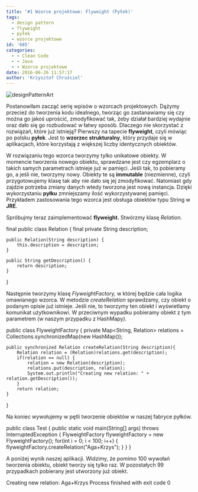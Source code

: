 ```yaml
---
title: '#1 Wzorce projektowe: Flyweight (Pyłek)'
tags:
  - design pattern
  - flyweight
  - pyłek
  - wzorce projektowe
id: '685'
categories:
  - - Clean Code
  - - Java
  - - Wzorce projektowe
date: 2016-06-26 11:57:17
author: 'Krzysztof Chruściel'
---
```


![designPatternArt](http://codecouple.pl/wp-content/uploads/2017/03/designPatternArt.png)

Postanowiłam zacząć serię wpisów o wzorcach projektowych. Dążymy przecież do tworzenia kodu idealnego, tworząc go zastanawiamy się czy można go jakoś uprościć, zmodyfikować tak, żeby działał bardziej wydajnie oraz dało się go rozbudować w łatwy sposób. Dlaczego nie skorzystać z rozwiązań, które już istnieją? Pierwszy na tapecie **flyweight**, czyli mówiąc po polsku **pyłek**. Jest to **wzorzec strukturalny**, który przydaje się w aplikacjach, które korzystają z większej liczby identycznych obiektów.
<!-- more -->
W rozwiązaniu tego wzorca tworzymy tylko unikatowe obiekty. W momencie tworzenia nowego obiektu, sprawdzane jest czy egzemplarz o takich samych parametrach istnieje już w pamięci. Jeśli tak, to pobieramy go, a jeśli nie, tworzymy nowy. Obiekty te są **immutable** (niezmienne), czyli przygotowujemy klasę tak aby nie dało się jej zmodyfikować. Natomiast gdy zajdzie potrzeba zmiany danych wtedy tworzona jest nową instancja. Dzięki wykorzystaniu **pyłku** zmniejszamy ilość wykorzystywanej pamięci. Przykładem zastosowania tego wzorca jest obsługa obiektów typu String w **JRE**.

  Spróbujmy teraz zaimplementować **flyweight.** Stwórzmy klasę _Relation._

final public class Relation {
    final private String description;

    public Relation(String description) {
        this.description = description;
    }

    public String getDescription() {
        return description;
    }

}

Następnie tworzymy klasę _FlyweightFactory,_ w której będzie cała logika omawianego wzorca. W metodzie _createRelation_ sprawdzamy, czy obiekt o podanym opisie już istnieje. Jeśli nie, to tworzymy ten obiekt i wyświetlamy komunikat użytkownikowi. W przeciwnym wypadku pobieramy obiekt z tym parametrem (w naszym przypadku z HashMapy).

public class FlyweightFactory {
    private Map<String, Relation> relations = Collections.synchronizedMap(new HashMap());

    public synchronized Relation createRelation(String description){
        Relation relation = (Relation)relations.get(description);
        if(relation == null) {
            relation = new Relation(description);
            relations.put(description, relation);
            System.out.println("Creating new relation: " + relation.getDescription());
        }
        return relation;
    }
}

  Na koniec wywołujemy w pętli tworzenie obiektów w naszej fabryce pyłków.

public class Test {
    public static void main(String\[\] args) throws InterruptedException {
        FlyweightFactory flyweightFactory = new FlyweightFactory();
        for(int i = 0; i < 100; i++) {
            flyweightFactory.createRelation("Aga+Krzys");
        }
    }
}

 

A poniżej wynik naszej aplikacji. Widzimy, że pomimo 100 wywołań tworzenia obiektu, obiekt tworzy się tylko raz. W pozostałych 99 przypadkach pobierany jest utworzony już obiekt.

Creating new relation: Aga+Krzys
Process finished with exit code 0